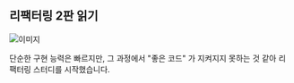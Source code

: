 ## 리팩터링 2판 읽기

![이미지](http://image.yes24.com/goods/89649360/XL)

단순한 구현 능력은 빠르지만, 그 과정에서 "좋은 코드" 가 지켜지지 못하는 것 같아 리팩터링 스터디를 시작했습니다.
